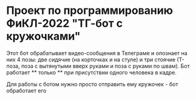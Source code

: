 # Проект по программированию ФиКЛ-2022 "ТГ-бот с кружочками"

Этот бот обрабатывает видео-сообщения в Телеграме и опознает на них 4 позы: две сидячие (на корточках и на стуле) и три стоячие (Т-поза, поза с вытянутыми вверх руками и поза с руками по швам). Бот работает ** только ** при присутcтвии одного человека в кадре.

Для работы с ботом нужно просто отправить ему кружочек - бот обработает его 
